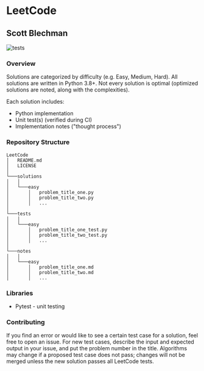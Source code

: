 # LeetCode
## Scott Blechman

![tests](https://github.com/scottblechman/LeetCode/workflows/tests/badge.svg)

### Overview
Solutions are categorized by difficulty (e.g. Easy, Medium, Hard). All solutions are written in Python 3.8+. Not every solution is optimal (optimized solutions are noted, along with the complexities).

Each solution includes:
* Python implementation
* Unit test(s) (verified during CI)
* Implementation notes ("thought process")

### Repository Structure
```
LeetCode
│   README.md
│   LICENSE
│
└───solutions
│   │
│   └───easy
│       │   problem_title_one.py
│       │   problem_title_two.py
│       │   ...
│   
└───tests
│   │
│   └───easy
│       │   problem_title_one_test.py
│       │   problem_title_two_test.py
│       │   ...
│   
└───notes
│   │
│   └───easy
│       │   problem_title_one.md
│       │   problem_title_two.md
│       │   ...
```

### Libraries
* Pytest - unit testing

### Contributing
If you find an error or would like to see a certain test case for a solution, feel free to open an issue. For new test cases, describe the input and expected output in your issue, and put the problem number in the title. Algorithms may change if a proposed test case does not pass; changes will not be merged unless the new solution passes all LeetCode tests.